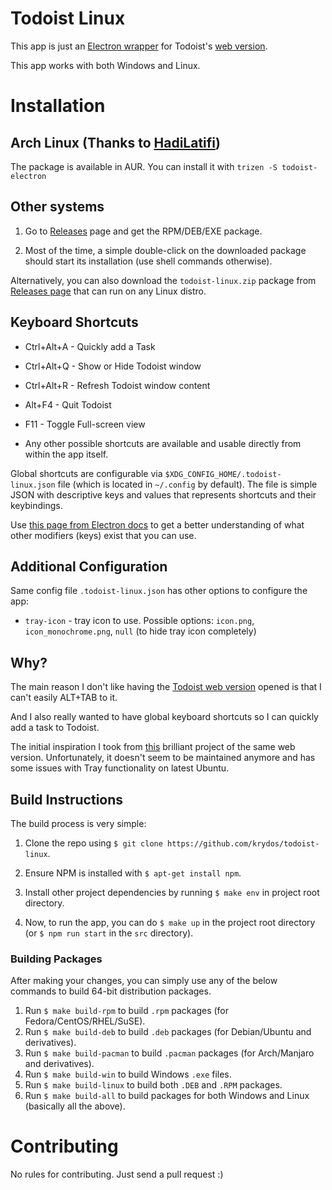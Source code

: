 # Todoist Linux

This app is just an [Electron wrapper](https://electronjs.org/) for Todoist's [web version](https://todoist.com/app).

This app works with both Windows and Linux.

# Installation

## Arch Linux (Thanks to [HadiLatifi](https://github.com/HadiLatifi))

The package is available in AUR. You can install it with `trizen -S todoist-electron`

## Other systems

1. Go to [Releases](https://github.com/KryDos/todoist-linux/releases) page and get the RPM/DEB/EXE package.

2. Most of the time, a simple double-click on the downloaded package should start its installation (use shell commands otherwise).

Alternatively, you can also download the `todoist-linux.zip` package from [Releases page](https://github.com/KryDos/todoist-linux/releases) that can run on any Linux distro.

## Keyboard Shortcuts

* Ctrl+Alt+A - Quickly add a Task
* Ctrl+Alt+Q - Show or Hide Todoist window
* Ctrl+Alt+R - Refresh Todoist window content
* Alt+F4     - Quit Todoist
* F11        - Toggle Full-screen view

* Any other possible shortcuts are available and usable directly from within the app itself.

Global shortcuts are configurable via `$XDG_CONFIG_HOME/.todoist-linux.json` file (which is located in `~/.config` by default).
The file is simple JSON with descriptive keys and values that represents shortcuts and their keybindings.

Use [this page from Electron docs](https://electronjs.org/docs/api/accelerator#available-modifiers) to get a better understanding of what other modifiers (keys) exist that you can use.

## Additional Configuration

Same config file `.todoist-linux.json` has other options to configure the app:

* `tray-icon` - tray icon to use. Possible options: `icon.png`, `icon_monochrome.png`, `null` (to hide tray icon completely)

## Why?

The main reason I don't like having the [Todoist web version](https://todoist.com/app) opened is that I can't easily ALT+TAB to it.

And I also really wanted to have global keyboard shortcuts so I can quickly add a task to Todoist.

The initial inspiration I took from [this](https://github.com/kamhix/todoist-linux) brilliant project of the same web version. Unfortunately, it doesn't seem to be maintained anymore and has some issues with Tray functionality on latest Ubuntu.

## Build Instructions

The build process is very simple:

1. Clone the repo using `$ git clone https://github.com/krydos/todoist-linux`.

2. Ensure NPM is installed with `$ apt-get install npm`.

3. Install other project dependencies by running `$ make env` in project root directory.

4.  Now, to run the app, you can do `$ make up` in the project root directory (or `$ npm run start` in the `src` directory).

### Building Packages

After making your changes, you can simply use any of the below commands to build 64-bit distribution packages.

1. Run `$ make build-rpm` to build `.rpm` packages (for Fedora/CentOS/RHEL/SuSE).
2. Run `$ make build-deb` to build `.deb` packages (for Debian/Ubuntu and derivatives).
3. Run `$ make build-pacman` to build `.pacman` packages (for Arch/Manjaro and derivatives).
4. Run `$ make build-win` to build Windows `.exe` files.
5. Run `$ make build-linux` to build both `.DEB` and `.RPM` packages.
6. Run `$ make build-all` to build packages for both Windows and Linux (basically all the above).

# Contributing

No rules for contributing. Just send a pull request :)
